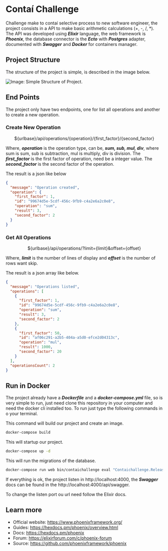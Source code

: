 # Contaí Challenge

Challenge make to contaí selective process to new software engineer, the project consists in a API to make basic arithmetic calculations (+, -, /, *). The API was developed using ***Elixir*** language, the web framework is ***Phoenix***, the database connector is the ***Ecto*** with ***Postgres*** adapter, documented with ***Swagger*** and ***Docker*** for containers manager.

## Project Structure

The structure of the project is simple, is described in the image below.

![Image: Simple Structure of Project.](https://i.ibb.co/7bms57c/Captura-de-Tela-2021-03-21-a-s-15-20-54.png)

## End Points

The project only have two endpoints, one for list all operations and another to create a new operation.

### Create New Operation

<p><center>${urlbase}/api/operations/{operation}/{first_factor}/{second_factor}</center></p>

Where, ***operation*** is the operation type, can be, ***sum, sub, mul, div***, where sum is sum, sub is subtraction, mul is multiply, div is division. The ***first_factor*** is the first factor of operation, need be a integer value. The ***second_factor*** is the second factor of the operation.

The result is a json like below

``` json
{
  "message": "Operation created",
  "operation": {
    "first_factor": 1,
    "id": "99674d5e-5cdf-456c-9fb9-c4a2e6a2c0e8",
    "operation": "sum",
    "result": 3,
    "second_factor": 2
  }
}
```

### Get All Operations

<p><center>${urlbase}/api/operations/?limit={limit}&offset={offset}</center></p>

Where, ***limit*** is the number of lines of display and ***offset*** is the number of rows want skip.

The result is a json array like below.

``` json
{
  "message": "Operations listed",
  "operations": [
    {
      "first_factor": 1,
      "id": "99674d5e-5cdf-456c-9fb9-c4a2e6a2c0e8",
      "operation": "sum",
      "result": 3,
      "second_factor": 2
    },
    {
      "first_factor": 50,
      "id": "af06c291-a2b5-404a-a5d0-efce2d04313c",
      "operation": "mul",
      "result": 1000,
      "second_factor": 20
    }
  ],
  "operationsCount": 2
}
```

## Run in Docker

The project already have a ***Dockerfile*** and a ***docker-compose.yml*** file, so is very simple to run, just need clone this repository in your computer and need the docker cli installed too. To run just type the following commands in o your terminal.

This command will build our project and create an image.

``` bash
docker-compose build
```

This will startup our project.

``` bash
docker-compose up -d
```

This will run the migrations of the database.

``` bash
docker-compose run web bin/contaichallenge eval "Contaichallenge.Release.migrate"
```

If everything is ok, the project listen in http://localhost:4000, the ***Swagger*** docs can be found in the http://localhost:4000/api/swagger.

To change the listen port ou url need follow the Elixir docs.

## Learn more

* Official website: https://www.phoenixframework.org/
* Guides: https://hexdocs.pm/phoenix/overview.html
* Docs: https://hexdocs.pm/phoenix
* Forum: https://elixirforum.com/c/phoenix-forum
* Source: https://github.com/phoenixframework/phoenix
